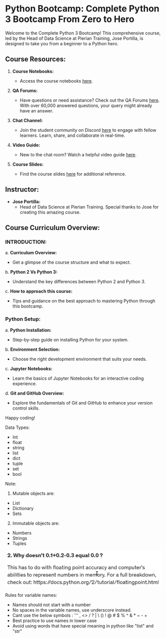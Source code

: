 # Python Bootcamp: Complete Python 3 Bootcamp From Zero to Hero

Welcome to the Complete Python 3 Bootcamp! This comprehensive course, led by the Head of Data Science at Pierian Training, Jose Portilla, is designed to take you from a beginner to a Python hero.

## Course Resources:

1. **Course Notebooks:**
   - Access the course notebooks [here](https://github.com/Pierian-Data/Complete-Python-3-Bootcamp).

2. **QA Forums:**
   - Have questions or need assistance? Check out the QA Forums [here](https://support.udemy.com/hc/en-us/articles/229233387-How-to-Use-The-Q-A). With over 60,000 answered questions, your query might already have an answer.

3. **Chat Channel:**
   - Join the student community on Discord [here](https://discord.gg/TztE6B8) to engage with fellow learners. Learn, share, and collaborate in real-time.

4. **Video Guide:**
   - New to the chat room? Watch a helpful video guide [here](https://www.youtube.com/watch?v=bkH89OJ001M).

5. **Course Slides:**
   - Find the course slides [here](https://drive.google.com/drive/folders/1CKqOQzst1cGURXGiRVivi2Xsc0n-X8CR?usp=sharing) for additional reference.

## Instructor:

- **Jose Portilla:**
  - Head of Data Science at Pierian Training. Special thanks to Jose for creating this amazing course.

## Course Curriculum Overview:

### INTRODUCTION:

a. **Curriculum Overview:**
   - Get a glimpse of the course structure and what to expect.

b. **Python 2 Vs Python 3:**
   - Understand the key differences between Python 2 and Python 3.

c. **How to approach this course:**
   - Tips and guidance on the best approach to mastering Python through this bootcamp.

### Python Setup:

a. **Python Installation:**
   - Step-by-step guide on installing Python for your system.

b. **Environment Selection:**
   - Choose the right development environment that suits your needs.

c. **Jupyter Notebooks:**
   - Learn the basics of Jupyter Notebooks for an interactive coding experience.

d. **Git and GitHub Overview:**
   - Explore the fundamentals of Git and GitHub to enhance your version control skills.


Happy coding!


Data Types:
* Int
* float
* string
* list
* dict 
* tuple 
* set 
* bool 


Note:
1. Mutable objects are:
* List
* Dictionary
* Sets

2. Immutable objects are:
* Numbers
* Strings
* Tuples

![Alt text](msedge_GPZtchpyIR.png)

Rules for variable names:
* Names should not start with a number
* No spaces in the variable names, use underscore instead.
* Cant use the below symbols
: ''' , <> / ? | \ () ! @ # $ %  ^ & * ~ - +
* Best practice to use names in lower case
* Avoid using words that have special meaning in python like "list" and "str"